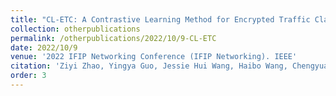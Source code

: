 ```yaml
---
title: "CL-ETC: A Contrastive Learning Method for Encrypted Traffic Classification"
collection: otherpublications
permalink: /otherpublications/2022/10/9-CL-ETC
date: 2022/10/9
venue: '2022 IFIP Networking Conference (IFIP Networking). IEEE'
citation: 'Ziyi Zhao, Yingya Guo, Jessie Hui Wang, Haibo Wang, Chengyuan Zhang, Changqing An: CL-ETC: A Contrastive Learning Method for Encrypted Traffic Classification, 2022 IFIP Networking Conference (IFIP Networking). IEEE , 2022: 1-9.'
order: 3
---
```

